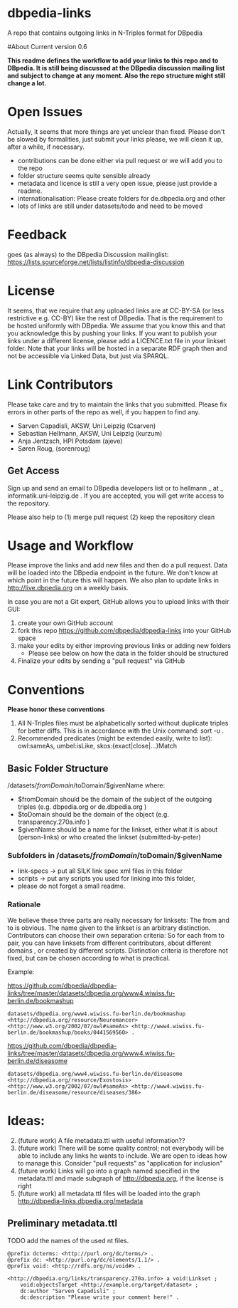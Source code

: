 dbpedia-links
=============
A repo that contains outgoing links in N-Triples format for DBpedia

#About
Current version 0.6

**This readme defines the workflow to add your links to this repo and to DBpedia. It is still being discussed at the DBpedia discussion mailing list and subject to change at any moment. Also the repo structure might still change a lot.**

# Open Issues 
Actually, it seems that more things are yet unclear than fixed. Please don't be slowed by formalities, just submit your links please, we will clean it up, after a while, if necessary.


- contributions can be done either via pull request or we will add you to the repo
- folder structure seems quite sensible already 
- metadata and licence is still a very open issue, please just provide a readme.
- internationalisation: Please create folders for de.dbpedia.org and other
- lots of links are still under datasets/todo and need to be moved

# Feedback

goes (as always) to the DBpedia Discussion mailinglist: https://lists.sourceforge.net/lists/listinfo/dbpedia-discussion

# License
It seems, that we require that any uploaded links are at CC-BY-SA (or less restrictive e.g. CC-BY) like the rest of DBpedia. 
That is the requirement to be hosted uniformly with DBpedia. 
We assume that you know this and that you acknowledge this by pushing your links. 
If you want to publish your links under a different license, please add a LICENCE.txt file in your linkset folder.
Note that your links will be hosted in a separate RDF graph then and not be accessible via Linked Data, but just via SPARQL. 


# Link Contributors

Please take care and try to maintain the links that you submitted. Please fix errors in other parts of the repo as well, if you happen to find any. 

- Sarven Capadisli, AKSW, Uni Leipzig (Csarven)
- Sebastian Hellmann, AKSW, Uni Leipzig (kurzum)
- Anja Jentzsch, HPI Potsdam (ajeve)
- Søren Roug, (sorenroug)
 
## Get Access

Sign up and send an email to DBpedia developers list or to hellmann _ at _ informatik.uni-leipzig.de . If you are accepted, you will get write access to the repository.

Please also help to (1) merge pull request (2) keep the repository clean 

# Usage and Workflow

Please improve the links and add new files and then do a pull request.  Data will be loaded into the DBpedia endpoint in the future. 
We don't know at which point in the future this will happen. We also plan to update links in http://live.dbpedia.org on a weekly basis. 

In case you are not a Git expert, GitHub allows you to upload links with their GUI:

1. create your own GitHub account
2. fork this repo https://github.com/dbpedia/dbpedia-links into your GitHub space
3. make your edits by either improving previous links or adding new folders
    - Please see below on how the data in the folder should be structured
4. Finalize your edits by sending a "pull request" via GitHub

# Conventions

**Please honor these conventions**

1. All N-Triples files must be alphabetically sorted without duplicate triples for better diffs. This is in accordance with the Unix command: sort -u .
2. Recommended predicates (might be extended easily, write to list): owl:sameAs, umbel:isLike, skos:{exact|close|...}Match


## Basic Folder Structure
/datasets/$fromDomain/$toDomain/$givenName where:

- $fromDomain should be the domain of the subject of the outgoing triples (e.g. dbpedia.org or de.dbpedia.org )
- $toDomain should be the domain of the object (e.g. transparency.270a.info )
- $givenName should be a name for the linkset, either what it is about (person-links) or who created the linkset (submitted-by-peter)

### Subfolders in /datasets/$fromDomain/$toDomain/$givenName
* link-specs -> put all SILK link spec xml files in this folder
* scripts -> put any scripts you used for linking into this folder, 
* please do not forget a small readme.


### Rationale
We believe these three parts are really necessary for linksets:
The from and to is obvious. The name given to the linkset is an arbitrary distinction. Contributors can choose their own separation criteria:
So for each from to pair, you can have linksets from different contributors, about different domains , or created by different scripts.
Distinction criteria is therefore not fixed, but can be chosen according to what is practical. 

Example:  

https://github.com/dbpedia/dbpedia-links/tree/master/datasets/dbpedia.org/www4.wiwiss.fu-berlin.de/bookmashup

	datasets/dbpedia.org/www4.wiwiss.fu-berlin.de/bookmashup
	<http://dbpedia.org/resource/Neuromancer> <http://www.w3.org/2002/07/owl#sameAs> <http://www4.wiwiss.fu-berlin.de/bookmashup/books/0441569560> .

https://github.com/dbpedia/dbpedia-links/tree/master/datasets/dbpedia.org/www4.wiwiss.fu-berlin.de/diseasome
    
    datasets/dbpedia.org/www4.wiwiss.fu-berlin.de/diseasome
    <http://dbpedia.org/resource/Exostosis> <http://www.w3.org/2002/07/owl#sameAs> <http://www4.wiwiss.fu-berlin.de/diseasome/resource/diseases/386> 


# Ideas:

2. (future work) A file metadata.ttl with useful information??
3. (future work) There will be some quality control; not everybody will be able to include any links he wants to include. We are open to ideas how to manage this. Consider "pull requests" as "application for inclusion"
4. (future work) Links will go into a graph named specified in the metadata.ttl and made subgraph of http://dbpedia.org, if the license is right
5. (future work) all metadata.ttl files will be loaded into the graph http://dbpedia-links.dbpedia.org/metadata

## Preliminary metadata.ttl
TODO add the names of the used nt files.


	@prefix dcterms: <http://purl.org/dc/terms/> .
	@prefix dc: <http://purl.org/dc/elements/1.1/> .
	@prefix void: <http://rdfs.org/ns/void#> .

	<http://dbpedia.org/links/transparency.270a.info> a void:Linkset ;
		void:objectsTarget <http://example.org/target/dataset> ;
		dc:author "Sarven Capadisli" ;
		dc:description "Please write your comment here!" .





